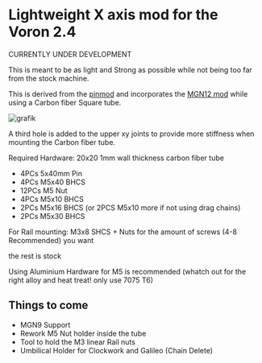 # Lightweight X axis mod for the Voron 2.4

CURRENTLY UNDER DEVELOPMENT

This is meant to be as light and Strong as possible while not being too far from the stock machine.

This is derived from the [pinmod](https://github.com/VoronDesign/VoronUsers/tree/master/printer_mods/hartk1213/Voron2.4_Pins_Mod) and incorporates the [MGN12 mod](https://github.com/VoronDesign/VoronUsers/tree/master/printer_mods/arkeet/mgn12) while using a Carbon fiber Square tube.

![grafik](https://user-images.githubusercontent.com/96394750/146988550-fa8cb4af-0066-44f9-aeeb-8b2182be465d.png)


A third hole is added to the upper xy joints to provide more stiffness when mounting the Carbon fiber tube.

Required Hardware:
20x20 1mm wall thickness carbon fiber tube

- 4PCs 5x40mm Pin
- 4PCs M5x40 BHCS
- 12PCs M5 Nut
- 4PCs M5x10 BHCS
- 2PCs M5x16 BHCS (or 2PCS M5x10 more if not using drag chains)
- 2PCs M5x30 BHCS

For Rail mounting:
M3x8 SHCS + Nuts for the amount of screws (4-8 Recommended) you want

the rest is stock

Using Aluminium Hardware for M5 is recommended (whatch out for the right alloy and heat treat! only use 7075 T6)


## Things to come
- MGN9 Support
- Rework M5 Nut holder inside the tube
- Tool to hold the M3 linear Rail nuts
- Umbilical Holder for Clockwork and Galileo (Chain Delete)
